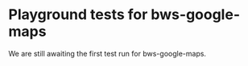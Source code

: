 # Playground tests for bws-google-maps
We are still awaiting the first test run for bws-google-maps.
